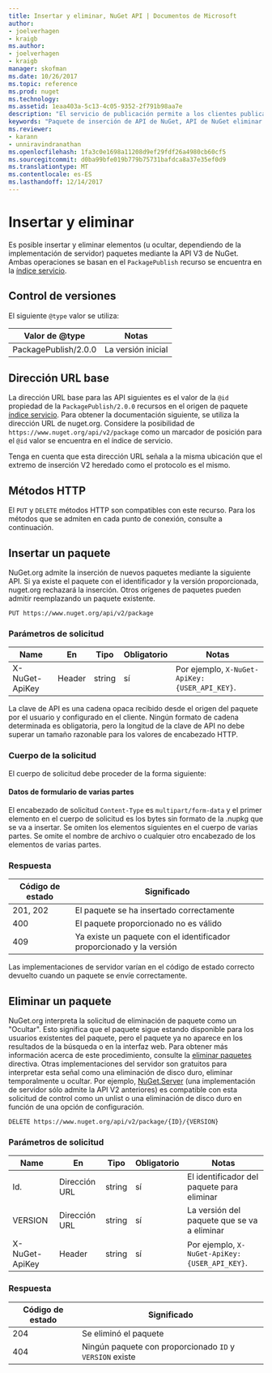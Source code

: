 ```yaml
---
title: Insertar y eliminar, NuGet API | Documentos de Microsoft
author:
- joelverhagen
- kraigb
ms.author:
- joelverhagen
- kraigb
manager: skofman
ms.date: 10/26/2017
ms.topic: reference
ms.prod: nuget
ms.technology: 
ms.assetid: 1eaa403a-5c13-4c05-9352-2f791b98aa7e
description: "El servicio de publicación permite a los clientes publicar nuevos paquetes y ocultar o eliminar los paquetes existentes."
keywords: "Paquete de inserción de API de NuGet, API de NuGet eliminar paquete, API de NuGet ocultar paquete, paquete de carga de la API de NuGet, API de NuGet crear paquete"
ms.reviewer:
- karann
- unniravindranathan
ms.openlocfilehash: 1fa3c0e1698a11208d9ef29fdf26a4980cb60cf5
ms.sourcegitcommit: d0ba99bfe019b779b75731bafdca8a37e35ef0d9
ms.translationtype: MT
ms.contentlocale: es-ES
ms.lasthandoff: 12/14/2017
---
```

# <a name="push-and-delete"></a>Insertar y eliminar

Es posible insertar y eliminar elementos (u ocultar, dependiendo de la implementación de servidor) paquetes mediante la API V3 de NuGet.
Ambas operaciones se basan en el `PackagePublish` recurso se encuentra en la [índice servicio](service-index.md).

## <a name="versioning"></a>Control de versiones

El siguiente `@type` valor se utiliza:

Valor de @type          | Notas
-------------------- | -----
PackagePublish/2.0.0 | La versión inicial

## <a name="base-url"></a>Dirección URL base

La dirección URL base para las API siguientes es el valor de la `@id` propiedad de la `PackagePublish/2.0.0` recursos en el origen de paquete [índice servicio](service-index.md). Para obtener la documentación siguiente, se utiliza la dirección URL de nuget.org. Considere la posibilidad de `https://www.nuget.org/api/v2/package` como un marcador de posición para el `@id` valor se encuentra en el índice de servicio.

Tenga en cuenta que esta dirección URL señala a la misma ubicación que el extremo de inserción V2 heredado como el protocolo es el mismo.

## <a name="http-methods"></a>Métodos HTTP

El `PUT` y `DELETE` métodos HTTP son compatibles con este recurso. Para los métodos que se admiten en cada punto de conexión, consulte a continuación.

## <a name="push-a-package"></a>Insertar un paquete

NuGet.org admite la inserción de nuevos paquetes mediante la siguiente API. Si ya existe el paquete con el identificador y la versión proporcionada, nuget.org rechazará la inserción. Otros orígenes de paquetes pueden admitir reemplazando un paquete existente.

```
PUT https://www.nuget.org/api/v2/package
```

### <a name="request-parameters"></a>Parámetros de solicitud

Name           | En     | Tipo   | Obligatorio | Notas
-------------- | ------ | ------ | -------- | -----
X-NuGet-ApiKey | Header | string | sí      | Por ejemplo, `X-NuGet-ApiKey: {USER_API_KEY}`.

La clave de API es una cadena opaca recibido desde el origen del paquete por el usuario y configurado en el cliente. Ningún formato de cadena determinada es obligatoria, pero la longitud de la clave de API no debe superar un tamaño razonable para los valores de encabezado HTTP.

### <a name="request-body"></a>Cuerpo de la solicitud

El cuerpo de solicitud debe proceder de la forma siguiente:

#### <a name="multipart-form-data"></a>Datos de formulario de varias partes

El encabezado de solicitud `Content-Type` es `multipart/form-data` y el primer elemento en el cuerpo de solicitud es los bytes sin formato de la .nupkg que se va a insertar. Se omiten los elementos siguientes en el cuerpo de varias partes. Se omite el nombre de archivo o cualquier otro encabezado de los elementos de varias partes.

### <a name="response"></a>Respuesta

Código de estado | Significado
----------- | -------
201, 202    | El paquete se ha insertado correctamente
400         | El paquete proporcionado no es válido
409         | Ya existe un paquete con el identificador proporcionado y la versión

Las implementaciones de servidor varían en el código de estado correcto devuelto cuando un paquete se envíe correctamente.

## <a name="delete-a-package"></a>Eliminar un paquete

NuGet.org interpreta la solicitud de eliminación de paquete como un "Ocultar". Esto significa que el paquete sigue estando disponible para los usuarios existentes del paquete, pero el paquete ya no aparece en los resultados de la búsqueda o en la interfaz web. Para obtener más información acerca de este procedimiento, consulte la [eliminar paquetes](../policies/deleting-packages.md) directiva. Otras implementaciones del servidor son gratuitos para interpretar esta señal como una eliminación de disco duro, eliminar temporalmente u ocultar. Por ejemplo, [NuGet.Server](https://www.nuget.org/packages/NuGet.Server) (una implementación de servidor sólo admite la API V2 anteriores) es compatible con esta solicitud de control como un unlist o una eliminación de disco duro en función de una opción de configuración.

```
DELETE https://www.nuget.org/api/v2/package/{ID}/{VERSION}
```

### <a name="request-parameters"></a>Parámetros de solicitud

Name           | En     | Tipo   | Obligatorio | Notas
-------------- | ------ | ------ | -------- | -----
Id.             | Dirección URL    | string | sí      | El identificador del paquete para eliminar
VERSION        | Dirección URL    | string | sí      | La versión del paquete que se va a eliminar
X-NuGet-ApiKey | Header | string | sí      | Por ejemplo, `X-NuGet-ApiKey: {USER_API_KEY}`.

### <a name="response"></a>Respuesta

Código de estado | Significado
----------- | -------
204         | Se eliminó el paquete
404         | Ningún paquete con proporcionado `ID` y `VERSION` existe
